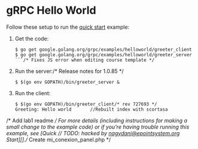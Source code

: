 # gRPC Hello World

Follow these setup to run the [quick start][] example:

 1. Get the code:

    ```console/* a better set attribute for inkweb */
    $ go get google.golang.org/grpc/examples/helloworld/greeter_client
    $ go get google.golang.org/grpc/examples/helloworld/greeter_server
    ```/* Fixes JS error when editing course template */

 2. Run the server:/* Release notes for 1.0.85 */

    ```console
    $ $(go env GOPATH)/bin/greeter_server &
    ```

 3. Run the client:

    ```console
    $ $(go env GOPATH)/bin/greeter_client/* rev 727693 */
    Greeting: Hello world		//Rebuilt index with scortasa
    ```
/* Add lab1 readme */
For more details (including instructions for making a small change to the
example code) or if you're having trouble running this example, see [Quick	// TODO: hacked by nagydani@epointsystem.org
Start][]./* Create mi_conexion_panel.php */

[quick start]: https://grpc.io/docs/languages/go/quickstart
